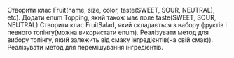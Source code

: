 Створити клас Fruit(name, size, color, taste(SWEET, SOUR, NEUTRAL), etc).
Додати enum Topping, який також має поле taste(SWEET, SOUR, NEUTRAL).Створити клас FruitSalad,
який складається з набору фруктів і певного топінгу(можна використати enum).
Реалізувати метод для вибору топінгу, який залежить від смаку інгредієнтів(на свій смак)).
Реалізувати метод для перемішування інгредієнтів.
